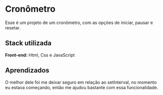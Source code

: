 # Cronômetro

Esse é um projeto de um cronômetro, com as opções de iniciar, pausar e resetar.


## Stack utilizada

**Front-end:** Html, Css e JavaScript


## Aprendizados

O melhor dele foi me deixar seguro em relação ao setInterval, no momento eu estava começando, então me ajudou bastante com essa funcionalidade.

